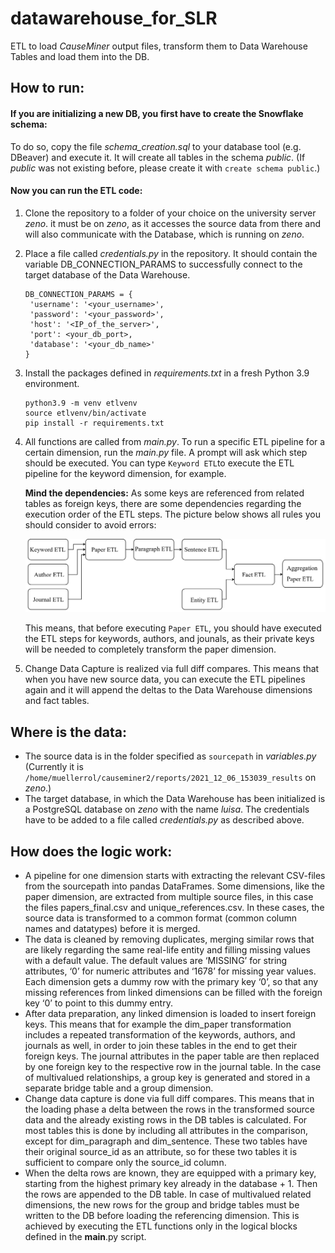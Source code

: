 # datawarehouse_for_SLR
ETL to load _CauseMiner_ output files, transform them to Data Warehouse Tables and load them into the DB.

## How to run:
#### If you are initializing a new DB, you first have to create the Snowflake schema: 
To do so, copy the file _schema_creation.sql_ to your database tool (e.g. DBeaver) and execute it. It will create all tables in the schema _public_. (If _public_ was not existing before, please create it with ```create schema public```.)
#### Now you can run the ETL code:
1. Clone the repository to a folder of your choice on the university server _zeno_. it must be on _zeno_, as it accesses the source data from there and will also communicate with the Database, which is running on _zeno_.
2. Place a file called _credentials.py_ in the repository. It should contain the variable DB_CONNECTION_PARAMS to successfully connect to the target database of the Data Warehouse.
   ```
   DB_CONNECTION_PARAMS = {
    'username': '<your_username>',
    'password': '<your_password>',
    'host': '<IP_of_the_server>',
    'port': <your_db_port>,
    'database': '<your_db_name>'
   }
   ```
3. Install the packages defined in _requirements.txt_ in a fresh Python 3.9 environment. 
   ```
   python3.9 -m venv etlvenv
   source etlvenv/bin/activate
   pip install -r requirements.txt
   ```
4. All functions are called from _main.py_. To run a specific ETL pipeline for a certain dimension, run the _main.py_ file. A prompt will ask which step should be executed. You can type ```Keyword ETL```to execute the ETL pipeline for the keyword dimension, for example. 
  
   **Mind the dependencies:** As some keys are referenced from related tables as foreign keys, there are some dependencies regarding the execution order of the ETL steps. The picture below shows all rules you should consider to avoid errors:

     ![alt text](/pictures/etl_dependency_order.png)
     
    This means, that before executing ```Paper ETL```, you should have executed the ETL steps for keywords, authors, and jounals, as their private keys will be needed to completely transform the paper dimension.
5. Change Data Capture is realized via full diff compares. This means that when you have new source data, you can execute the ETL pipelines again and it will append the deltas to the Data Warehouse dimensions and fact tables.

## Where is the data:
- The source data is in the folder specified as ```sourcepath``` in _variables.py_ (Currently it is ```/home/muellerrol/causeminer2/reports/2021_12_06_153039_results``` on _zeno_.)
- The target database, in which the Data Warehouse has been initialized is a PostgreSQL database on _zeno_ with the name _luisa_. The credentials have to be added to a file called _credentials.py_ as described above.

## How does the logic work:
- A pipeline for one dimension starts with extracting the relevant CSV-files from the sourcepath into pandas DataFrames. Some dimensions, like the paper dimension, are extracted from multiple source files, in this case the files papers_final.csv and unique_references.csv. In these cases, the source data is transformed to a common format (common column names and datatypes) before it is merged.
- The data is cleaned by removing duplicates, merging similar rows that are likely regarding the same real-life entity and filling missing values with a default value. The default values are ‘MISSING’ for string attributes, ‘0’ for numeric attributes and ‘1678’ for missing year values. Each dimension gets a dummy row with the primary key ‘0’, so that any missing references from linked dimensions can be filled with the foreign key ‘0’ to point to this dummy entry. 
- After data preparation, any linked dimension is loaded to insert foreign keys. This means that for example the dim_paper transformation includes a repeated transformation of the keywords, authors, and journals as well, in order to join these tables in the end to get their foreign keys. The journal attributes in the paper table are then replaced by one foreign key to the respective row in the journal table. In the case of multivalued relationships, a group key is generated and stored in a separate bridge table and a group dimension. 
- Change data capture is done via full diff compares. This means that in the loading phase a delta between the rows in the transformed source data and the already existing rows in the DB tables is calculated. For most tables this is done by including all attributes in the comparison, except for dim_paragraph and dim_sentence. These two tables have their original source_id as an attribute, so for these two tables it is sufficient to compare only the source_id column.
- When the delta rows are known, they are equipped with a primary key, starting from the highest primary key already in the database + 1. Then the rows are appended to the DB table. In case of multivalued related dimensions, the new rows for the group and bridge tables must be written to the DB before loading the referencing dimension. This is achieved by executing the ETL functions only in the logical blocks defined in the __main__.py script.

